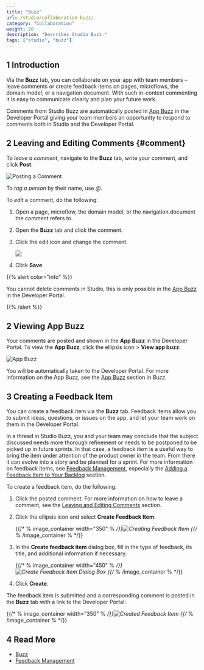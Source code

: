 ```yaml
---
title: "Buzz"
url: /studio/collaboration-buzz/
category: "Collaboration"
weight: 20
description: "Describes Studio Buzz."
tags: ["studio", "buzz"]
---
```


## 1 Introduction 

Via the **Buzz** tab, you can collaborate on your app with team members – leave comments  or create feedback items on pages, microflows, the domain model, or a navigation document. With such in-context commenting it is easy to communicate clearly and plan your future work. 

Comments from Studio Buzz are automatically posted in [App Buzz](/developerportal/collaborate/buzz/#app-buzz) in the Developer Portal giving your team members an opportunity to respond to comments both in Studio and the Developer Portal. 

## 2 Leaving and Editing Comments {#comment}

To *leave a comment*, navigate to the **Buzz** tab, write your comment, and click **Post**:

![Posting a Comment](/attachments/studio/collaboration/collaboration-buzz/posting-a-comment.png)

To *tag a person* by their name, use *@*. 

To *edit* a comment, do the following:

1. Open a page, microflow, the domain model, or the navigation document the comment refers to.

2. Open the **Buzz** tab and click the comment.

3.  Click the edit icon and change the comment.

    ![](/attachments/studio/collaboration/collaboration-buzz/edit-comment.png)

4. Click **Save**. 

{{% alert color="info" %}}

You cannot delete comments in Studio, this is only possible in the [App Buzz](/developerportal/collaborate/buzz/#app-buzz) in the Developer Portal.  

{{% /alert %}}

## 2 Viewing App Buzz

Your comments are posted and shown in the **App Buzz** in the Developer Portal. To view the **App Buzz**, click the ellipsis icon > **View app buzz**:

![App Buzz](/attachments/studio/collaboration/collaboration-buzz/viewing-app-buzz.png)

You will be automatically taken to the Developer Portal. For more information on the App Buzz, see the [App Buzz](/developerportal/collaborate/buzz/#app-buzz) section in *Buzz*.  

## 3 Creating a Feedback Item

You can create a feedback item via the **Buzz** tab. Feedback items allow you to submit ideas, questions, or issues on the app, and let your team work on them in the Developer Portal. 

In a thread in Studio Buzz, you and your team may conclude that the subject discussed needs more thorough refinement or needs to be postponed to be picked up in future sprints. In that case, a feedback item is a useful way to bring the item under attention of the product owner in the team. From there it can evolve into a story and be planned for a sprint. For more information on feedback items, see [Feedback Management](/developerportal/collaborate/feedback/), especially the [Adding a Feedback Item to Your Backlog](/developerportal/collaborate/feedback/#adding) section.  

To create a feedback item, do the following:

1. Click the posted comment. For more information on how to leave a comment, see the [Leaving and Editing Comments](#comment) section.

2.  Click the ellipsis icon and select **Create Feedback Item**:

	{{/* % image_container width="350" % */}}![Creating Feedback Item](/attachments/studio/collaboration/collaboration-buzz/creating-feedback-item.png)
	{{/* % /image_container % */}}
	
3.  In the **Create feedback item** dialog box, fill in the type of feedback, its title, and additional information if necessary.

    {{/* % image_container width="450" % */}}![Create Feedback Item Dialog Box](/attachments/studio/collaboration/collaboration-buzz/feedback-item-info.png)
    {{/* % /image_container % */}}

4. Click **Create**.

The feedback item is submitted and a corresponding comment is posted in the **Buzz** tab with a link to the Developer Portal:

{{/* % image_container width="350" % */}}![Created Feedback Item](/attachments/studio/collaboration/collaboration-buzz/feedback-item-created.png)
{{/* % /image_container % */}}

## 4 Read More

* [Buzz](/developerportal/collaborate/buzz/)
* [Feedback Management](/developerportal/collaborate/feedback/)
